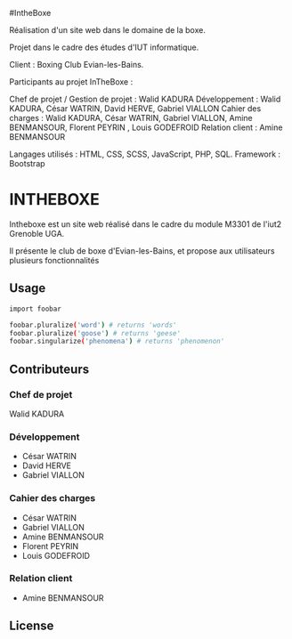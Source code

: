 #IntheBoxe

Réalisation d'un site web dans le domaine de la boxe.

Projet dans le cadre des études d'IUT informatique.

Client : Boxing Club Evian-les-Bains.

Participants au projet InTheBoxe :

Chef de projet / Gestion de projet : Walid KADURA
Développement : Walid KADURA, César WATRIN, David HERVE, Gabriel VIALLON
Cahier des charges : Walid KADURA, César WATRIN, Gabriel VIALLON, Amine BENMANSOUR, Florent PEYRIN , Louis GODEFROID
Relation client : Amine BENMANSOUR

Langages utilisés : HTML, CSS, SCSS, JavaScript, PHP, SQL.
Framework : Bootstrap

# INTHEBOXE

Intheboxe est un site web réalisé dans le cadre du module M3301 de
l'iut2 Grenoble UGA.

Il présente le club de boxe d'Evian-les-Bains, et propose aux utilisateurs
plusieurs fonctionnalités

## Usage

```bash
import foobar

foobar.pluralize('word') # returns 'words'
foobar.pluralize('goose') # returns 'geese'
foobar.singularize('phenomena') # returns 'phenomenon'
```

## Contributeurs

### Chef de projet
Walid KADURA

### Développement
- César WATRIN
- David HERVE
- Gabriel VIALLON
### Cahier des charges
- César WATRIN
- Gabriel VIALLON
- Amine BENMANSOUR
- Florent PEYRIN
- Louis GODEFROID
### Relation client
- Amine BENMANSOUR

## License
